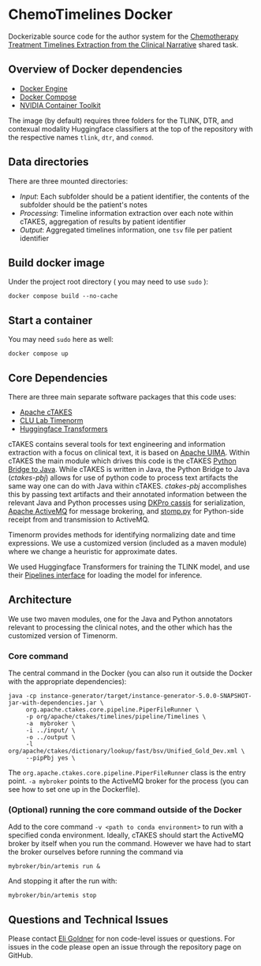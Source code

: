 # ChemoTimelines Docker

Dockerizable source code for the author system for the [Chemotherapy Treatment Timelines Extraction from the Clinical Narrative](https://sites.google.com/view/chemotimelines2024/task-descriptions) shared task.

## Overview of Docker dependencies

- [Docker Engine](https://docs.docker.com/install/)
- [Docker Compose](https://docs.docker.com/compose/install/)
- [NVIDIA Container Toolkit](https://docs.nvidia.com/datacenter/cloud-native/container-toolkit/install-guide.html)

The image (by default) requires three folders for the TLINK, DTR, and contexual modality Huggingface classifiers at the top of the repository with the respective names `tlink`, `dtr`, and `conmod`.

## Data directories

There are three mounted directories:

- *Input*: Each subfolder should be a patient identifier, the contents of the subfolder should be the patient's notes
- *Processing*: Timeline information extraction over each note within cTAKES, aggregation of results by patient identifier
- *Output*: Aggregated timelines information, one `tsv` file per patient identifier 

## Build docker image

Under the project root directory ( you may need to use `sudo` ):

```
docker compose build --no-cache
```


## Start a container

You may need `sudo` here as well:

```
docker compose up
```
## Core Dependencies

There are three main separate software packages that this code uses:
- [Apache cTAKES](https://github.com/apache/ctakes)
- [CLU Lab Timenorm](https://github.com/clulab/timenorm)
- [Huggingface Transformers](https://huggingface.co/docs/transformers/index)


cTAKES contains several tools for text engineering and information extraction with a focus on clinical text, it is based on [Apache UIMA](https://uima.apache.org).
Within cTAKES the main module which drives this code is the cTAKES [Python Bridge to Java](https://github.com/apache/ctakes/tree/main/ctakes-pbj).
While cTAKES is written in Java, the Python Bridge to Java (*ctakes-pbj*) allows for use of python code to process text artifacts the same way one can do 
with Java within cTAKES.  *ctakes-pbj* accomplishes this by passing text artifacts and their annotated information between the relevant Java and Python processes 
using [DKPro cassis]( https://github.com/dkpro/dkpro-cassis) for serialization, [Apache ActiveMQ]( https://activemq.apache.org) for message brokering, and [stomp.py](https://github.com/jasonrbriggs/stomp.py) for Python-side receipt from and transmission to ActiveMQ.  

Timenorm provides methods for identifying normalizing date and time expressions.  We use a customized version (included as a maven module) where we change a heuristic for approximate dates.

We used Huggingface Transformers for training the TLINK model, and use their [Pipelines interface](https://huggingface.co/docs/transformers/main_classes/pipelines) for loading the model for inference.


## Architecture

We use two maven modules, one for the Java and Python annotators relevant to processing the clinical notes, and the other which has the customized version of Timenorm.

### Core command

The central command in the Docker (you can also run it outside the Docker with the appropriate dependencies):
```
java -cp instance-generator/target/instance-generator-5.0.0-SNAPSHOT-jar-with-dependencies.jar \
     org.apache.ctakes.core.pipeline.PiperFileRunner \
     -p org/apache/ctakes/timelines/pipeline/Timelines \
     -a  mybroker \
     -i ../input/ \
     -o ../output \
     -l org/apache/ctakes/dictionary/lookup/fast/bsv/Unified_Gold_Dev.xml \
     --pipPbj yes \
```
The `org.apache.ctakes.core.pipeline.PiperFileRunner` class is the entry point. `-a mybroker` points to the ActiveMQ broker for the process (you can see how to set one up in the Dockerfile). 

### (Optional) running the core command outside of the Docker

Add to the core command `-v <path to conda environment>` to run with a specified conda environment.  Ideally, cTAKES should start the ActiveMQ broker by itself when you run the command.  However we have had to start the broker ourselves before running the command via 
```
mybroker/bin/artemis run &
```
And stopping it after the run with:
```
mybroker/bin/artemis stop
```


## Questions and Technical Issues

Please contact [Eli Goldner](mailto:eli.goldner@childrens.harvard.edu?subject=Timelines%20Docker%20Issue/Question) for non code-level issues or questions.  For issues in the code please open an issue through the repository page on GitHub.
